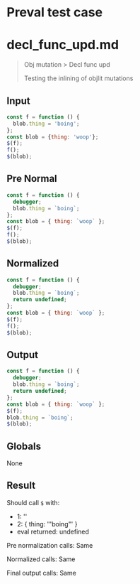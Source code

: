 # Preval test case

# decl_func_upd.md

> Obj mutation > Decl func upd
>
> Testing the inlining of objlit mutations

## Input

`````js filename=intro
const f = function () {
  blob.thing = 'boing';
};
const blob = {thing: 'woop'};
$(f);
f();
$(blob);
`````

## Pre Normal

`````js filename=intro
const f = function () {
  debugger;
  blob.thing = `boing`;
};
const blob = { thing: `woop` };
$(f);
f();
$(blob);
`````

## Normalized

`````js filename=intro
const f = function () {
  debugger;
  blob.thing = `boing`;
  return undefined;
};
const blob = { thing: `woop` };
$(f);
f();
$(blob);
`````

## Output

`````js filename=intro
const f = function () {
  debugger;
  blob.thing = `boing`;
  return undefined;
};
const blob = { thing: `woop` };
$(f);
blob.thing = `boing`;
$(blob);
`````

## Globals

None

## Result

Should call `$` with:
 - 1: '<function>'
 - 2: { thing: '"boing"' }
 - eval returned: undefined

Pre normalization calls: Same

Normalized calls: Same

Final output calls: Same
